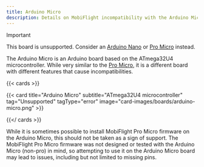 ```yaml
---
title: Arduino Micro
description: Details on MobiFlight incompatibility with the Arduino Micro
---
```


> [!IMPORTANT]
> This board is unsupported. Consider an [Arduino Nano](/boards/arduino-nano) or [Pro Micro](/boards/pro-micro) instead.

The Arduino Micro is an Arduino board based on the ATmega32U4 microcontroller.
While very similar to the [Pro Micro](/boards/pro-micro), it is a different board with different
features that cause incompatibilities.

{{< cards >}}

{{< card title="Arduino Micro" subtitle="ATmega32U4 microcontroller" tag="Unsupported" tagType="error" image="card-images/boards/arduino-micro.png" >}}

{{</ cards >}}

While it is sometimes possible to install MobiFlight Pro Micro firmware on the Arduino Micro,
this should not be taken as a sign of support. The MobiFlight Pro Micro firmware was not designed
or tested with the Arduino Micro (non-pro) in mind, so attempting to use it on the Arduino Micro
board may lead to issues, including but not limited to missing pins.
